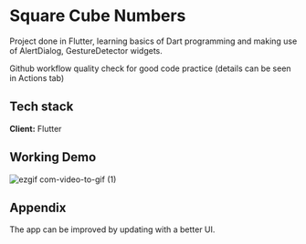 
# Square Cube Numbers

Project done in Flutter, learning basics of Dart programming and making use of AlertDialog, GestureDetector widgets. 



Github workflow quality check for good code practice (details can be seen in Actions tab)


## Tech stack 

**Client:** Flutter



## Working Demo

![ezgif com-video-to-gif (1)](https://user-images.githubusercontent.com/60811662/231004015-7c4331c5-7e27-4963-86ab-0faf1b388d7c.gif)


## Appendix

The app can be improved by updating with a better UI.

